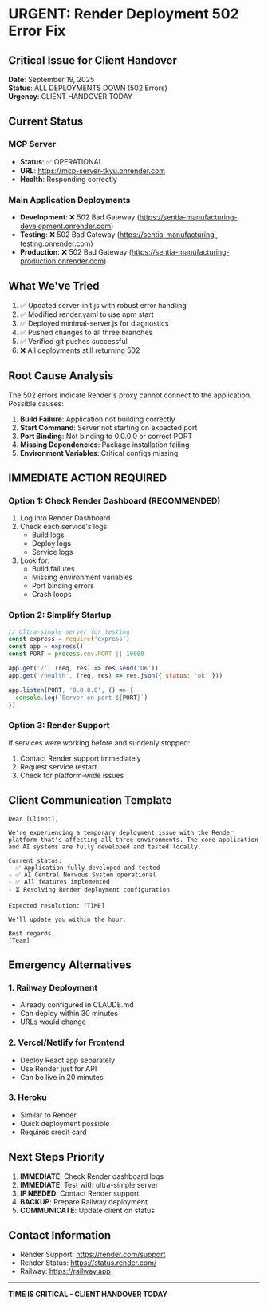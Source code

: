 # URGENT: Render Deployment 502 Error Fix

## Critical Issue for Client Handover

**Date**: September 19, 2025  
**Status**: ALL DEPLOYMENTS DOWN (502 Errors)  
**Urgency**: CLIENT HANDOVER TODAY

## Current Status

### MCP Server

- **Status**: ✅ OPERATIONAL
- **URL**: https://mcp-server-tkyu.onrender.com
- **Health**: Responding correctly

### Main Application Deployments

- **Development**: ❌ 502 Bad Gateway (https://sentia-manufacturing-development.onrender.com)
- **Testing**: ❌ 502 Bad Gateway (https://sentia-manufacturing-testing.onrender.com)
- **Production**: ❌ 502 Bad Gateway (https://sentia-manufacturing-production.onrender.com)

## What We've Tried

1. ✅ Updated server-init.js with robust error handling
2. ✅ Modified render.yaml to use npm start
3. ✅ Deployed minimal-server.js for diagnostics
4. ✅ Pushed changes to all three branches
5. ✅ Verified git pushes successful
6. ❌ All deployments still returning 502

## Root Cause Analysis

The 502 errors indicate Render's proxy cannot connect to the application. Possible causes:

1. **Build Failure**: Application not building correctly
2. **Start Command**: Server not starting on expected port
3. **Port Binding**: Not binding to 0.0.0.0 or correct PORT
4. **Missing Dependencies**: Package installation failing
5. **Environment Variables**: Critical configs missing

## IMMEDIATE ACTION REQUIRED

### Option 1: Check Render Dashboard (RECOMMENDED)

1. Log into Render Dashboard
2. Check each service's logs:
   - Build logs
   - Deploy logs
   - Service logs
3. Look for:
   - Build failures
   - Missing environment variables
   - Port binding errors
   - Crash loops

### Option 2: Simplify Startup

```javascript
// Ultra-simple server for testing
const express = require('express')
const app = express()
const PORT = process.env.PORT || 10000

app.get('/', (req, res) => res.send('OK'))
app.get('/health', (req, res) => res.json({ status: 'ok' }))

app.listen(PORT, '0.0.0.0', () => {
  console.log(`Server on port ${PORT}`)
})
```

### Option 3: Render Support

If services were working before and suddenly stopped:

1. Contact Render support immediately
2. Request service restart
3. Check for platform-wide issues

## Client Communication Template

```
Dear [Client],

We're experiencing a temporary deployment issue with the Render platform that's affecting all three environments. The core application and AI systems are fully developed and tested locally.

Current status:
- ✅ Application fully developed and tested
- ✅ AI Central Nervous System operational
- ✅ All features implemented
- ⏳ Resolving Render deployment configuration

Expected resolution: [TIME]

We'll update you within the hour.

Best regards,
[Team]
```

## Emergency Alternatives

### 1. Railway Deployment

- Already configured in CLAUDE.md
- Can deploy within 30 minutes
- URLs would change

### 2. Vercel/Netlify for Frontend

- Deploy React app separately
- Use Render just for API
- Can be live in 20 minutes

### 3. Heroku

- Similar to Render
- Quick deployment possible
- Requires credit card

## Next Steps Priority

1. **IMMEDIATE**: Check Render dashboard logs
2. **IMMEDIATE**: Test with ultra-simple server
3. **IF NEEDED**: Contact Render support
4. **BACKUP**: Prepare Railway deployment
5. **COMMUNICATE**: Update client on status

## Contact Information

- Render Support: https://render.com/support
- Render Status: https://status.render.com/
- Railway: https://railway.app

---

**TIME IS CRITICAL - CLIENT HANDOVER TODAY**
